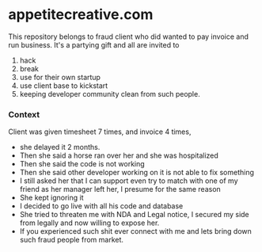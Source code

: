 
# appetitecreative.com

This repository belongs to fraud client who did wanted to pay invoice and run business. It's a partying gift and all are invited to

1. hack
2. break
3. use for their own startup
4. use client base to kickstart
5. keeping developer community clean from such people.

### Context
Client was given timesheet 7 times, and invoice 4 times,

- she delayed it 2 months.
- Then she said a horse ran over her and she was hospitalized
- Then she said the code is not working
- Then she said other developer working on it is not able to fix something
- I still asked her that I can support even try to match with one of my friend as her manager left her, I presume for the same reason
- She kept ignoring it
- I decided to go live with all his code and database
- She tried to threaten me with NDA and Legal notice, I secured my side from legally and now willing to expose her.
- If you experienced such shit ever connect with me and lets bring down such fraud people from market.